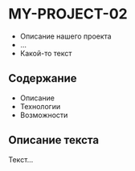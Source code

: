 # MY-PROJECT-02
- Описание нашего проекта
- ...
- Какой-то текст

## Содержание
- Описание
- Технологии
- Возможности

## Описание текста
Текст...